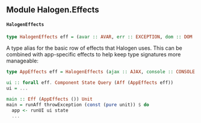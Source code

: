 ## Module Halogen.Effects

#### `HalogenEffects`

``` purescript
type HalogenEffects eff = (avar :: AVAR, err :: EXCEPTION, dom :: DOM | eff)
```

A type alias for the basic row of effects that Halogen uses. This can be
combined with app-specific effects to help keep type signatures more
manageable:

```purescript
type AppEffects eff = HalogenEffects (ajax :: AJAX, console :: CONSOLE | eff)

ui :: forall eff. Component State Query (Aff (AppEffects eff))
ui = ...

main :: Eff (AppEffects ()) Unit
main = runAff throwException (const (pure unit)) $ do
  app <- runUI ui state
  ...
```


